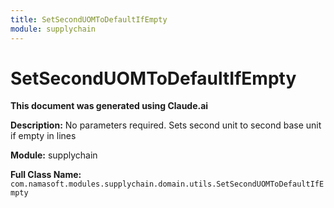 ```yaml
---
title: SetSecondUOMToDefaultIfEmpty
module: supplychain
---
```



<div class='entity-flows'>

# SetSecondUOMToDefaultIfEmpty

**This document was generated using Claude.ai**

**Description:** No parameters required. Sets second unit to second base unit if empty in lines

**Module:** supplychain

**Full Class Name:** `com.namasoft.modules.supplychain.domain.utils.SetSecondUOMToDefaultIfEmpty`


</div>

